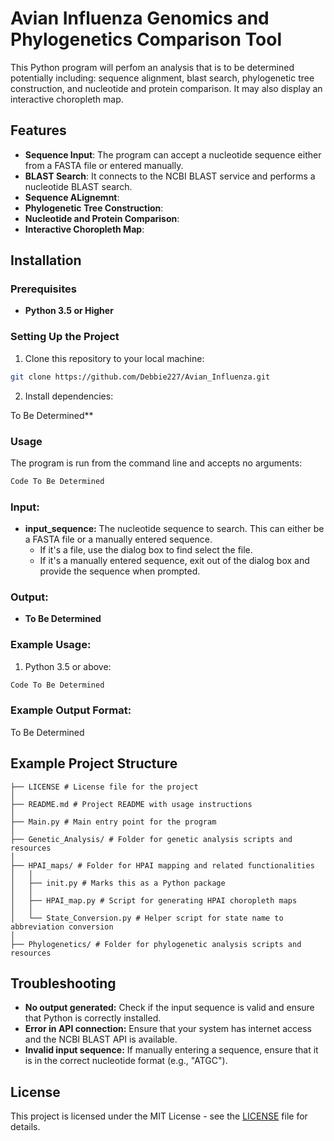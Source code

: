 # Avian Influenza Genomics and Phylogenetics Comparison Tool

This Python program will perfom an analysis that is to be determined potentially including: sequence alignment, blast search, phylogenetic tree construction, and nucleotide and protein comparison. It may also display an interactive choropleth map.

## Features

- **Sequence Input**: The program can accept a nucleotide sequence either from a FASTA file or entered manually.
- **BLAST Search**: It connects to the NCBI BLAST service and performs a nucleotide BLAST search.
- **Sequence ALignemnt**: 
- **Phylogenetic Tree Construction**:
- **Nucleotide and Protein Comparison**:
- **Interactive Choropleth Map**:


## Installation

### Prerequisites

- **Python 3.5 or Higher**

  
### Setting Up the Project

1. Clone this repository to your local machine:

```bash
git clone https://github.com/Debbie227/Avian_Influenza.git
```

2. Install dependencies:

To Be Determined**

### Usage

The program is run from the command line and accepts no arguments:

```bash
Code To Be Determined
```

### Input:

- **input_sequence:** The nucleotide sequence to search. This can either be a FASTA file or a manually entered sequence.
    - If it's a file, use the dialog box to find select the file.
    - If it's a manually entered sequence, exit out of the dialog box and provide the sequence when prompted.

### Output:

- **To Be Determined**

### Example Usage:

1. Python 3.5 or above:

```bash
Code To Be Determined
```



### Example Output Format:

To Be Determined

## Example Project Structure

```
├── LICENSE # License file for the project 
│
├── README.md # Project README with usage instructions 
│
├── Main.py # Main entry point for the program 
│
├── Genetic_Analysis/ # Folder for genetic analysis scripts and resources 
│
├── HPAI_maps/ # Folder for HPAI mapping and related functionalities 
│   │
│   ├── init.py # Marks this as a Python package 
│   │
│   ├── HPAI_map.py # Script for generating HPAI choropleth maps 
│   │
│   └── State_Conversion.py # Helper script for state name to abbreviation conversion 
│
├── Phylogenetics/ # Folder for phylogenetic analysis scripts and resources
```

## Troubleshooting

- **No output generated:** Check if the input sequence is valid and ensure that Python is correctly installed.
- **Error in API connection:** Ensure that your system has internet access and the NCBI BLAST API is available.
- **Invalid input sequence:** If manually entering a sequence, ensure that it is in the correct nucleotide format (e.g., "ATGC").

## License

This project is licensed under the MIT License - see the [LICENSE](https://opensource.org/license/mit) file for details.
